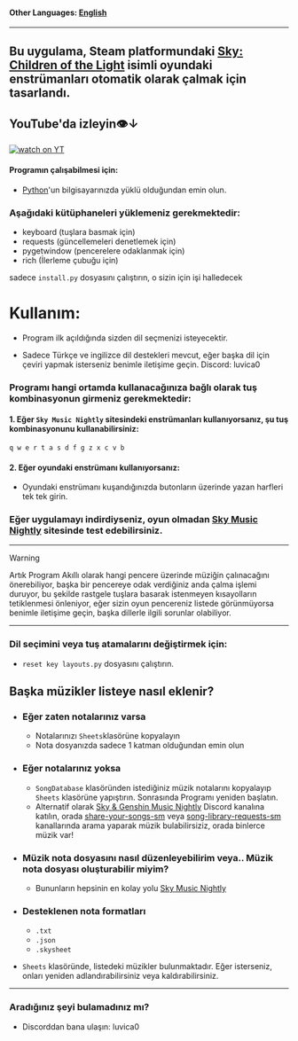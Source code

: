 #### Other Languages: [English](https://github.com/MERT-CKR/Sky-Instrument-Player/blob/main/README.md)

---
## Bu uygulama, Steam platformundaki [Sky: Children of the Light](https://store.steampowered.com/app/2325290/Sky_Children_of_the_Light/) isimli oyundaki enstrümanları otomatik olarak çalmak için tasarlandı. 

## YouTube'da izleyin👁️↓
[![watch on YT](https://i3.ytimg.com/vi/ZUfYclM6AHA/maxresdefault.jpg)](https://www.youtube.com/watch?v=ZUfYclM6AHA)




#### Programın çalışabilmesi için:
* [Python](https://www.python.org)'un bilgisayarınızda yüklü olduğundan emin olun.
### Aşağıdaki kütüphaneleri yüklemeniz gerekmektedir:
* keyboard (tuşlara basmak için)
* requests (güncellemeleri denetlemek için)
* pygetwindow (pencerelere odaklanmak için)
* rich (İlerleme çubuğu için)

sadece `install.py` dosyasını çalıştırın, o sizin için işi halledecek

# Kullanım:

- Program ilk açıldığında sizden dil seçmenizi isteyecektir.

- Sadece Türkçe ve ingilizce dil destekleri mevcut, eğer başka dil için çeviri yapmak isterseniz benimle iletişime geçin. Discord: luvica0

### Programı hangi ortamda kullanacağınıza bağlı olarak tuş kombinasyonun girmeniz gerekmektedir:

#### 1. Eğer `Sky Music Nightly` sitesindeki enstrümanları kullanıyorsanız, şu tuş kombinasyonunu kullanabilirsiniz:

`
q w e r t a s d f g z x c v b
`

#### 2. Eğer oyundaki enstrümanı kullanıyorsanız:
* Oyundaki enstrümanı kuşandığınızda butonların üzerinde yazan harfleri tek tek girin.


### Eğer uygulamayı indirdiyseniz, oyun olmadan [Sky Music Nightly](https://specy.github.io/skyMusic/) sitesinde test edebilirsiniz.

---
>[!WARNING]
> Artık Program Akıllı olarak hangi pencere üzerinde müziğin çalınacağını önerebiliyor, başka bir pencereye odak verdiğiniz anda çalma işlemi duruyor, bu şekilde rastgele tuşlara basarak istenmeyen kısayolların tetiklenmesi önleniyor, eğer sizin oyun pencereniz listede görünmüyorsa benimle iletişime geçin, başka dillerle ilgili sorunlar olabiliyor.
---


### Dil seçimini veya tuş atamalarını değiştirmek için:
* `reset key layouts.py` dosyasını çalıştırın.



## Başka müzikler listeye nasıl eklenir?

* ### Eğer zaten notalarınız varsa
    * Notalarınızı `Sheets`klasörüne kopyalayın 
    * Nota dosyanızda sadece 1 katman olduğundan emin olun

* ### Eğer notalarınız yoksa
    * `SongDatabase` klasöründen istediğiniz müzik notalarını kopyalayıp `Sheets` klasörüne yapıştırın. Sonrasında Programı yeniden başlatın.
    * Alternatif olarak [Sky & Genshin Music Nightly](https://discord.gg/Arsf65YYHq) Discord kanalına katılın, orada [share-your-songs-sm](https://discordapp.com/channels/706253814910550118/706508410329235526) veya [song-library-requests-sm](https://discordapp.com/channels/706253814910550118/730884082258673715) kanallarında arama yaparak müzik bulabilirsiziz, orada binlerce müzik var!

* ### Müzik nota dosyasını nasıl düzenleyebilirim veya.. Müzik nota dosyası oluşturabilir miyim?
    * Bununların hepsinin en kolay yolu [Sky Music Nightly](https://specy.github.io/skyMusic)

* ### Desteklenen nota formatları
    * `.txt`
    * `.json`
    * `.skysheet`


* `Sheets` klasöründe, listedeki müzikler bulunmaktadır. Eğer isterseniz, onları yeniden adlandırabilirsiniz veya kaldırabilirsiniz.

---

### Aradığınız şeyi bulamadınız mı?
* Discorddan bana ulaşın: luvica0







